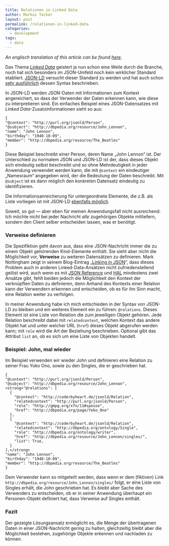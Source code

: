 ```yaml
---
title: Relationen in Linked Data
author: Markus Tacker
layout: post
permalink: /relationen-in-linked-data
categories:
  - development
tags:
  - data
---
```

<p><em lang="en-us">An englisch translation of this article can be found <a href="http://coderbyheart.de/blog/relations-in-linked-data">here</a>.</em></p> 

<p>
  Das Thema </em><em><a href="http://linkeddata.org/">Linked Data</a></em> geistert ja nun schon eine Weile durch die Branche, noch hat sich besonders im JSON-Umfeld noch kein wirklicher Standard etabliert. <a href="http://json-ld.org/">JSON-LD</a> versucht dieser Standard zu werden und hat auch schon <a href="http://json-ld.org/spec/latest/json-ld-syntax/">sehr ausführlich</a> dessen Syntax beschrieben.
</p>

<p>
  In JSON-LD werden JSON-Daten mit Informationen zum Kontext angereichert, so dass der Verwender der Daten erkennen kann, wie diese zu interpretieren sind. Ein einfaches Beispiel eines JSON-Datensatzes mit <em>Linked Data</em>-Zusatzinformationen sieht so aus:
</p>

<pre><code>{ 
"@context": "http://purl.org/jsonld/Person",
"@subject": "http://dbpedia.org/resource/John_Lennon",
"name": "John Lennon",
"birthday": "1940-10-09",
"member": "http://dbpedia.org/resource/The_Beatles"
}</code></pre>

<p>
  Diese Beispiel beschreibt einer Person, deren Name „John Lennon“ ist. Der Unterschied zu normalem JSON und JSON-LD ist der, dass dieses Objekt sich eindeutig selbst beschreibt und so ohne Mehrdeutigkeit in jeder Anwendung verwendet werden kann, die mit <code>@context</code> ein eindeutiger „Namesraum“ angegeben wird, der die Bedeutung der Daten beschreibt. Mit <code>@subject</code> ist es dann möglich den konkreten Datensatz eindeutig zu identifizieren.
</p>

<p>
  Die Informationsanreicherung für untergeordnete Elemente, die z.B. als Liste vorliegen ist mit JSON-LD <a href="http://json-ld.org/spec/latest/json-ld-syntax/#rdf-collection">ebenfalls möglich</a>.
</p>

<p>
  Soweit, so gut &mdash; aber eben für meinen Anwendungsfall nicht ausreichend: Ich möchte nicht bei jeder Nachricht <em>alle</em> zugehörigen Objekte mitliefern, sondern den Client selber entscheiden lassen, was er benötigt.
</p>

<h3>
  Verweise definieren
</h3>

<p>
  Die Spezifiktion geht davon aus, dass eine JSON-Nachricht immer die zu einem Objekt gehörenden Kind-Elemente enthält. Sie sieht aber nicht die Möglichkeit vor, <strong>Verweise</strong> zu weiteren Datensätzen zu definieren. Mark Nottingham zeigt in seinem Blog-Eintrag „<a href="http://www.mnot.net/blog/2011/11/25/linking_in_json">Linking in JSON</a>“, dass dieses Problem auch in anderen Linked-Data-Ansätzen nicht zufriedenstellend gelöst wird, auch wenn es mit <a href="http://tools.ietf.org/html/draft-pbryan-zyp-json-ref-00">JSON Reference</a> und <a href="http://blog.stateless.co/post/13296666138/json-linking-with-hal">HAL</a> mindestens zwei Ansätze gibt, fehlt beiden jedoch die Möglichkeit den Kontext der verknüpften Daten zu definieren, denn Anhand des Kontexts einer Relation kann der Verwendern erkennen und entscheiden, ob es für ihn Sinn macht, eine Relation weiter zu verfolgen.
</p>

<p>
  In meiner Anwendung habe ich mich entschieden in der Syntax von JSON-LD zu bleiben und ein weiteres Element ein zu führen: <code>@relations</code>. Dieses Element ist eine Liste von Relation die zum jeweiligen Objekt gehören. Jede Relation beschreibt dabei mit <code>relatedcontext</code>, welchen Kontext das andere Objekt hat und unter welcher URL (<code>href</code>) dieses Objekt abgerufen werden kann; mit <code>role</code> wird die Art der Beziehung beschrieben. Optional gibt das Attribut <code>list</code> an, ob es sich um eine Liste von Objekten handelt.
</p>

<h3>
  Beispiel: John, mal wieder
</h3>

<p>
  Im Beispiel verwenden wir wieder John und definieren eine Relation zu seiner Frau Yoko Ono, sowie zu den Singles, die er geschrieben hat.
</p>

<pre><code>{ 
"@context": "http://purl.org/jsonld/Person",
"@subject": "http://dbpedia.org/resource/John_Lennon",
&lt;strong>"@relations": [
  {
    "@context": "http://coderbyheart.de/jsonld/Relation",
    "relatedcontext": "http://purl.org/jsonld/Person",
    "role": "http://gmpg.org/xfn/11#spouse",
    "href": "http://dbpedia.org/page/Yoko_Ono"
  },
  {
    "@context": "http://coderbyheart.de/jsonld/Relation",
    "relatedcontext": "http://dbpedia.org/ontology/Single",
    "role": "http://dbpedia.org/ontology/writer",
    "href": "http://dbpedia.org/resource/John_Lennon/singles/",
    "list": True,
  }
],&lt;/strong>
"name": "John Lennon",
"birthday": "1940-10-09",
"member": "http://dbpedia.org/resource/The_Beatles"
}</code></pre>

<p>
  Dem Verwender kann so mitgeteilt werden, dass wenn er dem (fiktiven) Link <code>http://dbpedia.org/resource/John_Lennon/singles/</code> folgt, er eine Liste von Singles erhält, die John geschrieben hat. Es bleibt aber Sache des Verwenders zu entscheiden, ob er in seiner Anwendung überhaupt ein Personen-Objekt definiert hat, dass Verweise auf Singles enthält.
</p>

<h3>
  Fazit
</h3>

<p>
  Der gezeigte Lösungsansatz ermöglicht es, die Menge der übertragenen Daten in einer JSON-Nachricht gering zu halten, gleichzeitig bleibt aber die Möglichkeit bestehen, zugehörige Objekte erkennen und nachladen zu können.
</p>
